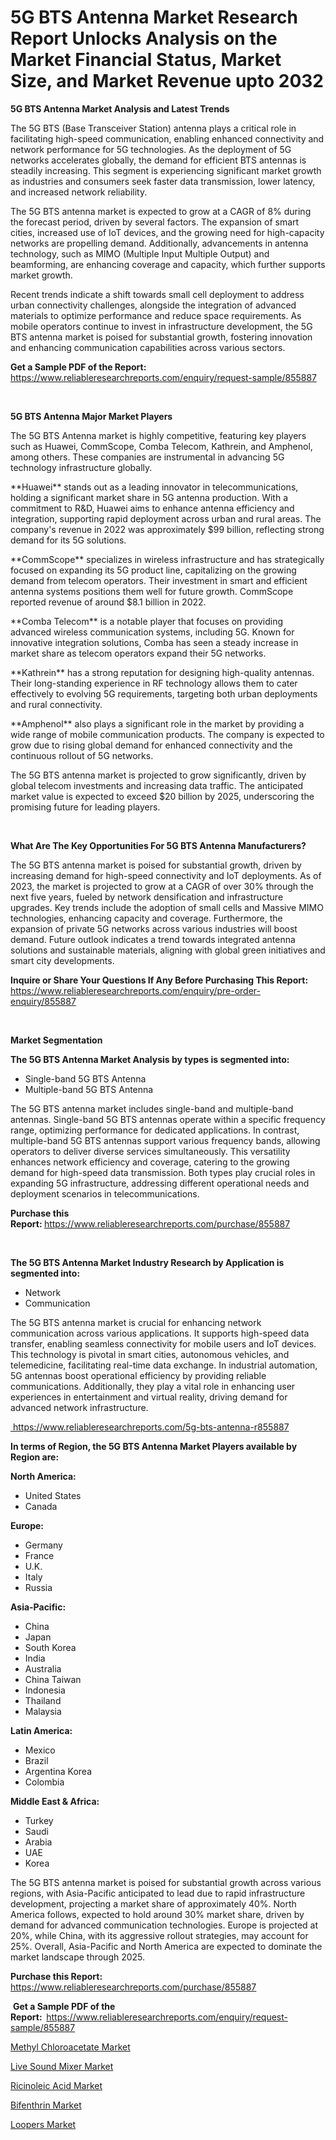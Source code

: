 <p><h1>5G BTS Antenna Market Research Report Unlocks Analysis on the Market Financial Status, Market Size, and Market Revenue upto 2032</h1></p><p><strong>5G BTS Antenna Market Analysis and Latest Trends</strong></p>
<p><p>The 5G BTS (Base Transceiver Station) antenna plays a critical role in facilitating high-speed communication, enabling enhanced connectivity and network performance for 5G technologies. As the deployment of 5G networks accelerates globally, the demand for efficient BTS antennas is steadily increasing. This segment is experiencing significant market growth as industries and consumers seek faster data transmission, lower latency, and increased network reliability.</p><p>The 5G BTS antenna market is expected to grow at a CAGR of 8% during the forecast period, driven by several factors. The expansion of smart cities, increased use of IoT devices, and the growing need for high-capacity networks are propelling demand. Additionally, advancements in antenna technology, such as MIMO (Multiple Input Multiple Output) and beamforming, are enhancing coverage and capacity, which further supports market growth.</p><p>Recent trends indicate a shift towards small cell deployment to address urban connectivity challenges, alongside the integration of advanced materials to optimize performance and reduce space requirements. As mobile operators continue to invest in infrastructure development, the 5G BTS antenna market is poised for substantial growth, fostering innovation and enhancing communication capabilities across various sectors.</p></p>
<p><strong>Get a Sample PDF of the Report:&nbsp;</strong> <a href="https://www.reliableresearchreports.com/enquiry/request-sample/855887?utm_campaign=12&utm_medium=2&utm_source=Github&utm_content=ia&utm_term=11022025&utm_id=5g-bts-antenna">https://www.reliableresearchreports.com/enquiry/request-sample/855887</a></p>
<p>&nbsp;</p>
<p><strong>5G BTS Antenna Major Market Players</strong></p>
<p><p>The 5G BTS Antenna market is highly competitive, featuring key players such as Huawei, CommScope, Comba Telecom, Kathrein, and Amphenol, among others. These companies are instrumental in advancing 5G technology infrastructure globally.</p><p>**Huawei** stands out as a leading innovator in telecommunications, holding a significant market share in 5G antenna production. With a commitment to R&D, Huawei aims to enhance antenna efficiency and integration, supporting rapid deployment across urban and rural areas. The company's revenue in 2022 was approximately $99 billion, reflecting strong demand for its 5G solutions.</p><p>**CommScope** specializes in wireless infrastructure and has strategically focused on expanding its 5G product line, capitalizing on the growing demand from telecom operators. Their investment in smart and efficient antenna systems positions them well for future growth. CommScope reported revenue of around $8.1 billion in 2022.</p><p>**Comba Telecom** is a notable player that focuses on providing advanced wireless communication systems, including 5G. Known for innovative integration solutions, Comba has seen a steady increase in market share as telecom operators expand their 5G networks.</p><p>**Kathrein** has a strong reputation for designing high-quality antennas. Their long-standing experience in RF technology allows them to cater effectively to evolving 5G requirements, targeting both urban deployments and rural connectivity.</p><p>**Amphenol** also plays a significant role in the market by providing a wide range of mobile communication products. The company is expected to grow due to rising global demand for enhanced connectivity and the continuous rollout of 5G networks.</p><p>The 5G BTS antenna market is projected to grow significantly, driven by global telecom investments and increasing data traffic. The anticipated market value is expected to exceed $20 billion by 2025, underscoring the promising future for leading players.</p></p>
<p>&nbsp;</p>
<p><strong>What Are The Key Opportunities For 5G BTS Antenna Manufacturers?</strong></p>
<p><p>The 5G BTS antenna market is poised for substantial growth, driven by increasing demand for high-speed connectivity and IoT deployments. As of 2023, the market is projected to grow at a CAGR of over 30% through the next five years, fueled by network densification and infrastructure upgrades. Key trends include the adoption of small cells and Massive MIMO technologies, enhancing capacity and coverage. Furthermore, the expansion of private 5G networks across various industries will boost demand. Future outlook indicates a trend towards integrated antenna solutions and sustainable materials, aligning with global green initiatives and smart city developments.</p></p>
<p><strong>Inquire or Share Your Questions If Any Before Purchasing This Report:</strong> <a href="https://www.reliableresearchreports.com/enquiry/pre-order-enquiry/855887?utm_campaign=12&utm_medium=2&utm_source=Github&utm_content=ia&utm_term=11022025&utm_id=5g-bts-antenna">https://www.reliableresearchreports.com/enquiry/pre-order-enquiry/855887</a></p>
<p>&nbsp;</p>
<p><strong>Market Segmentation</strong></p>
<p><strong>The 5G BTS Antenna Market Analysis by types is segmented into:</strong></p>
<p><ul><li>Single-band 5G BTS Antenna</li><li>Multiple-band 5G BTS Antenna</li></ul></p>
<p><p>The 5G BTS antenna market includes single-band and multiple-band antennas. Single-band 5G BTS antennas operate within a specific frequency range, optimizing performance for dedicated applications. In contrast, multiple-band 5G BTS antennas support various frequency bands, allowing operators to deliver diverse services simultaneously. This versatility enhances network efficiency and coverage, catering to the growing demand for high-speed data transmission. Both types play crucial roles in expanding 5G infrastructure, addressing different operational needs and deployment scenarios in telecommunications.</p></p>
<p><strong>Purchase this Report:&nbsp;</strong><a href="https://www.reliableresearchreports.com/purchase/855887?utm_campaign=12&utm_medium=2&utm_source=Github&utm_content=ia&utm_term=11022025&utm_id=5g-bts-antenna">https://www.reliableresearchreports.com/purchase/855887</a></p>
<p>&nbsp;</p>
<p><strong>The 5G BTS Antenna Market Industry Research by Application is segmented into:</strong></p>
<p><ul><li>Network</li><li>Communication</li></ul></p>
<p><p>The 5G BTS antenna market is crucial for enhancing network communication across various applications. It supports high-speed data transfer, enabling seamless connectivity for mobile users and IoT devices. This technology is pivotal in smart cities, autonomous vehicles, and telemedicine, facilitating real-time data exchange. In industrial automation, 5G antennas boost operational efficiency by providing reliable communications. Additionally, they play a vital role in enhancing user experiences in entertainment and virtual reality, driving demand for advanced network infrastructure.</p></p>
<p><a href="https://www.reliableresearchreports.com/5g-bts-antenna-r855887?utm_campaign=12&utm_medium=2&utm_source=Github&utm_content=ia&utm_term=11022025&utm_id=5g-bts-antenna">&nbsp;https://www.reliableresearchreports.com/5g-bts-antenna-r855887</a></p>
<p><strong>In terms of Region, the 5G BTS Antenna Market Players available by Region are:</strong></p>
<p>
    <p> <strong> North America: </strong>
        <ul>
            <li>United States</li>
            <li>Canada</li>
        </ul>
        </p> 
    <p> <strong> Europe: </strong>
        <ul>
            <li>Germany</li>
            <li>France</li>
            <li>U.K.</li>
            <li>Italy</li>
            <li>Russia</li>
        </ul>
        </p> 
    <p> <strong> Asia-Pacific: </strong>
        <ul>
            <li>China</li>
            <li>Japan</li>
            <li>South Korea</li>
            <li>India</li>
            <li>Australia</li>
            <li>China Taiwan</li>
            <li>Indonesia</li>
            <li>Thailand</li>
            <li>Malaysia</li>
        </ul>
        </p> 
    <p> <strong> Latin America: </strong>
        <ul>
            <li>Mexico</li>
            <li>Brazil</li>
            <li>Argentina Korea</li>
            <li>Colombia</li>
        </ul>
        </p> 
    <p> <strong> Middle East & Africa: </strong>
        <ul>
            <li>Turkey</li>
            <li>Saudi</li>
            <li>Arabia</li>
            <li>UAE</li>
            <li>Korea</li>
        </ul>
    </p>
    </p>
<p><p>The 5G BTS antenna market is poised for substantial growth across various regions, with Asia-Pacific anticipated to lead due to rapid infrastructure development, projecting a market share of approximately 40%. North America follows, expected to hold around 30% market share, driven by demand for advanced communication technologies. Europe is projected at 20%, while China, with its aggressive rollout strategies, may account for 25%. Overall, Asia-Pacific and North America are expected to dominate the market landscape through 2025.</p></p>
<p><strong>Purchase this Report: </strong><a href="https://www.reliableresearchreports.com/purchase/855887?utm_campaign=12&utm_medium=2&utm_source=Github&utm_content=ia&utm_term=11022025&utm_id=5g-bts-antenna">https://www.reliableresearchreports.com/purchase/855887</a></p>
<p>&nbsp;<strong>Get a Sample PDF of the Report:&nbsp;&nbsp;</strong><a href="https://www.reliableresearchreports.com/enquiry/request-sample/855887?utm_campaign=12&utm_medium=2&utm_source=Github&utm_content=ia&utm_term=11022025&utm_id=5g-bts-antenna">https://www.reliableresearchreports.com/enquiry/request-sample/855887</a></p>
<p><strong></strong></p>
<p><p><a href="https://www.linkedin.com/pulse/future-trends-revenue-forecast-cagr-111-methyl-chloroacetate-rsegf?utm_campaign=12&utm_medium=2&utm_source=Github&utm_content=ia&utm_term=11022025&utm_id=5g-bts-antenna">Methyl Chloroacetate Market</a></p><p><a href="https://github.com/abuugjetaj/Market-Research-Report-List-1/blob/main/live-sound-mixer-market.md?utm_campaign=12&utm_medium=2&utm_source=Github&utm_content=ia&utm_term=11022025&utm_id=5g-bts-antenna">Live Sound Mixer Market</a></p><p><a href="https://www.linkedin.com/pulse/whats-ahead-ricinoleic-acid-market-analysis-2025-2032-78-cagr-cenlf?utm_campaign=12&utm_medium=2&utm_source=Github&utm_content=ia&utm_term=11022025&utm_id=5g-bts-antenna">Ricinoleic Acid Market</a></p><p><a href="https://www.linkedin.com/pulse/bifenthrin-market-report-2025-2032-cagr-analysis-growth-trends-aliaf?utm_campaign=12&utm_medium=2&utm_source=Github&utm_content=ia&utm_term=11022025&utm_id=5g-bts-antenna">Bifenthrin Market</a></p><p><a href="https://github.com/tszkintruca/Market-Research-Report-List-1/blob/main/loopers-market.md?utm_campaign=12&utm_medium=2&utm_source=Github&utm_content=ia&utm_term=11022025&utm_id=5g-bts-antenna">Loopers Market</a></p></p>
